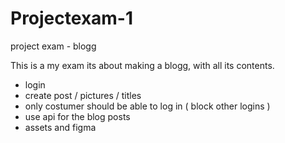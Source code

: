 # Projectexam-1
project exam - blogg

This is a my exam 
its about making a blogg, with all its contents.

 - login
 - create post / pictures / titles
 - only costumer should be able to log in ( block other logins )
 - use api for the blog posts
 - assets and figma 
